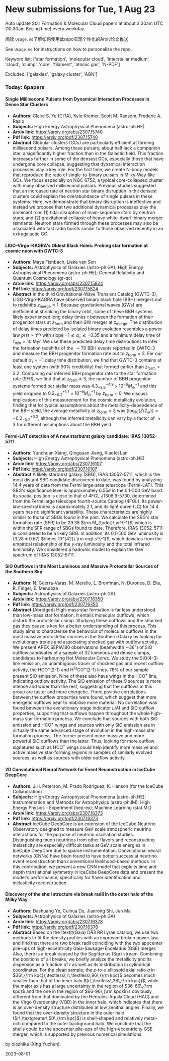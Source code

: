 # New submissions for Tue,  1 Aug 23
Auto update Star Formation & Molecular Cloud papers at about 2:30am UTC (10:30am Beijing time) every weekday.


阅读 `Usage.md`了解如何使用此repo实现个性化的Arxiv论文推送

See `Usage.md` for instructions on how to personalize the repo. 


Keyword list: ['star formation', 'molecular cloud', 'interstellar medium', 'cloud', 'clump', 'core', 'filament', 'atomic gas', 'N-PDF']


Excluded: ['galaxies', 'galaxy cluster', 'AGN']


### Today: 6papers 
#### Single Millisecond Pulsars from Dynamical Interaction Processes in Dense  Star Clusters
 - **Authors:** Claire S. Ye (CITA), Kyle Kremer, Scott M. Ransom, Frederic A. Rasio
 - **Subjects:** High Energy Astrophysical Phenomena (astro-ph.HE)
 - **Arxiv link:** https://arxiv.org/abs/2307.15740
 - **Pdf link:** https://arxiv.org/pdf/2307.15740
 - **Abstract**
 Globular clusters (GCs) are particularly efficient at forming millisecond pulsars. Among these pulsars, about half lack a companion star, a significantly higher fraction than in the Galactic field. This fraction increases further in some of the densest GCs, especially those that have undergone core collapse, suggesting that dynamical interaction processes play a key role. For the first time, we create N-body models that reproduce the ratio of single-to-binary pulsars in Milky-Way-like GCs. We focus especially on NGC 6752, a typical core-collapsed cluster with many observed millisecond pulsars. Previous studies suggested that an increased rate of neutron star binary disruption in the densest clusters could explain the overabundance of single pulsars in these systems. Here, we demonstrate that binary disruption is ineffective and instead we propose that two additional dynamical processes play the dominant role: (1) tidal disruption of main-sequence stars by neutron stars; and (2) gravitational collapse of heavy white-dwarf-binary merger remnants. Neutron stars formed through these processes may also be associated with fast radio bursts similar to those observed recently in an extragalactic GC.
#### LIGO-Virgo-KAGRA's Oldest Black Holes: Probing star formation at cosmic  noon with GWTC-3
 - **Authors:** Maya Fishbach, Lieke van Son
 - **Subjects:** Astrophysics of Galaxies (astro-ph.GA); High Energy Astrophysical Phenomena (astro-ph.HE); General Relativity and Quantum Cosmology (gr-qc)
 - **Arxiv link:** https://arxiv.org/abs/2307.15824
 - **Pdf link:** https://arxiv.org/pdf/2307.15824
 - **Abstract**
 In the third Gravitational-Wave Transient Catalog (GWTC-3), LIGO-Virgo-KAGRA have observed binary black hole (BBH) mergers out to redshifts $z_\mathrm{merge}\approx1$. Because gravitational waves (GWs) are inefficient at shrinking the binary orbit, some of these BBH systems likely experienced long delay times $\tau$ between the formation of their progenitor stars at $z_\mathrm{form}$ and their GW merger at $z_\mathrm{merge}$. The distribution of delay times predicted by isolated binary evolution resembles a power law $p(\tau)\propto\tau^{\alpha_\tau}$ with slope $-1\lesssim\alpha_\tau\lesssim-0.35$ and a minimum delay time of $\tau_\mathrm{min}=10$ Myr. We use these predicted delay time distributions to infer the formation redshifts of the $\sim70$ BBH events reported in GWTC-3 and measure the BBH progenitor formation rate out to $z_\mathrm{form}\approx3$. For our default $\alpha_\tau=-1$ delay time distribution, we find that GWTC-3 contains at least one system (with 90\% credibility) that formed earlier than $z_\mathrm{form}>3.2$. Comparing our inferred BBH progenitor rate to the star formation rate (SFR), we find that at $z_\mathrm{form}=3$, the number of BBH progenitor systems formed per stellar mass was $4.3^{+4.9}_{-3.6}\times10^{-6}M_\odot^{-1}$ and this yield dropped to $0.2^{+1.7}_{-0.2}\times10^{-6}M_\odot^{-1}$ by $z_\mathrm{form}=0$. We discuss implications of this measurement for the cosmic metallicity evolution, finding that for typical assumptions about the metallicity-dependence of the BBH yield, the average metallicity at $z_\mathrm{form}=3$ was $\langle\log_{10}(Z/Z_\odot)\rangle=-0.2^{+0.3}_{-0.2}$, although the inferred metallicity can vary by a factor of $\approx3$ for different assumptions about the BBH yield.
#### Fermi-LAT detection of A new starburst galaxy candidate: IRAS 13052-5711
 - **Authors:** Yunchuan Xiang, Qingquan Jiang, Xiaofei Lan
 - **Subjects:** High Energy Astrophysical Phenomena (astro-ph.HE)
 - **Arxiv link:** https://arxiv.org/abs/2307.16107
 - **Pdf link:** https://arxiv.org/pdf/2307.16107
 - **Abstract**
 A likely starburst galaxy (SBG), IRAS 13052-5711, which is the most distant SBG candidate discovered to date, was found by analyzing 14.4 years of data from the Fermi large-area telescope (Fermi-LAT). This SBG's significance level is approximately 6.55$\sigma$ in the 0.1-500 GeV band. Its spatial position is close to that of 4FGL J1308.9-5730, determined from the Fermi large telescope fourth-source Catalog (4FGL). Its power-law spectral index is approximately 2.1, and its light curve (LC) for 14.4 years has no significant variability. These characteristics are highly similar to those of SBGs found in the past. We calculate the SBG's star formation rate (SFR) to be 29.38 $\rm M_{\odot}\ yr^{-1}$, which is within the SFR range of SBGs found to date. Therefore, IRAS 13052-5711 is considered to be a likely SBG. In addition, its 0.1-500 GeV luminosity is (3.28 $\pm$ 0.67) $\times 10^{42}\ \rm erg\ s^{-1}$, which deviates from the empirical relationship of the $\gamma$-ray luminosity and the total infrared luminosity. We considered a hadronic model to explain the GeV spectrum of IRAS 13052-5711.
#### SiO Outflows in the Most Luminous and Massive Protostellar Sources of  the Southern Sky
 - **Authors:** N. Guerra-Varas, M. Merello, L. Bronfman, N. Duronea, D. Elia, R. Finger, E. Mendoza
 - **Subjects:** Astrophysics of Galaxies (astro-ph.GA)
 - **Arxiv link:** https://arxiv.org/abs/2307.16350
 - **Pdf link:** https://arxiv.org/pdf/2307.16350
 - **Abstract**
 (Abridged) High-mass star formation is far less understood than low-mass star formation. It entails molecular outflows, which disturb the protostellar clump. Studying these outflows and the shocked gas they cause is key for a better understanding of this process. This study aims to characterise the behaviour of molecular outflows in the most massive protostellar sources in the Southern Galaxy by looking for evolutionary trends and associating shocked gas with outflow activity. We present APEX SEPIA180 observations (beamwidth $\sim$36") of SiO outflow candidates of a sample of 32 luminous and dense clumps, candidates to harbouring Hot Molecular Cores. We study the SiO(4-3) line emission, an unambiguous tracer of shocked gas and recent outflow activity, the HCO$^+$(2-1) and H$^{13}$CO$^+$(2-1) lines. 78% of our sample present SiO emission. Nine of these also have wings in the HCO$^+$ line, indicating outflow activity. The SiO emission of these 9 sources is more intense and wider than the rest, suggesting that the outflows in this group are faster and more energetic. Three positive correlations between the outflow properties were found, which suggest that more energetic outflows bear to mobilise more material. No correlation was found between the evolutionary stage indicator $L/M$ and SiO outflow properties, supporting that outflows happen throughout the whole high-mass star formation process. We conclude that sources with both SiO emission and HCO$^+$ wings and sources with only SiO emission are in virtually the same advanced stage of evolution in the high-mass star formation process. The former present more massive and more powerful SiO outflows than the latter. Thus, looking for more outflow signatures such as HCO$^+$ wings could help identify more massive and active massive star-forming regions in samples of similarly evolved sources, as well as sources with older outflow activity.
#### 2D Convolutional Neural Network for Event Reconstruction in IceCube  DeepCore
 - **Authors:** J.H. Peterson, M. Prado Rodriguez, K. Hanson (for the IceCube Collaboration)
 - **Subjects:** High Energy Astrophysical Phenomena (astro-ph.HE); Instrumentation and Methods for Astrophysics (astro-ph.IM); High Energy Physics - Experiment (hep-ex); Machine Learning (stat.ML)
 - **Arxiv link:** https://arxiv.org/abs/2307.16373
 - **Pdf link:** https://arxiv.org/pdf/2307.16373
 - **Abstract**
 IceCube DeepCore is an extension of the IceCube Neutrino Observatory designed to measure GeV scale atmospheric neutrino interactions for the purpose of neutrino oscillation studies. Distinguishing muon neutrinos from other flavors and reconstructing inelasticity are especially difficult tasks at GeV scale energies in IceCube DeepCore due to sparse instrumentation. Convolutional neural networks (CNNs) have been found to have better success at neutrino event reconstruction than conventional likelihood-based methods. In this contribution, we present a new CNN model that exploits time and depth translational symmetry in IceCube DeepCore data and present the model's performance, specifically for flavor identification and inelasticity reconstruction.
#### Discovery of the shell structure via break radii in the outer halo of  the Milky Way
 - **Authors:** Dashuang Ye, Cuihua Du, Jianrong Shi, Jun Ma
 - **Subjects:** Astrophysics of Galaxies (astro-ph.GA)
 - **Arxiv link:** https://arxiv.org/abs/2307.16378
 - **Pdf link:** https://arxiv.org/pdf/2307.16378
 - **Abstract**
 Based on the \textit{Gaia} DR3 RR Lyrae catalog, we use two methods to fit the density profiles with an improved broken power law, and find that there are two break radii coinciding with the two apocenter pile-ups of high-eccentricity Gaia-Sausage-Enceladus (GSE) merger. Also, there is a break caused by the Sagittarius (Sgr) stream. Combining the positions of all breaks, we briefly analyze the metallicity and its dispersion as a function of $r$ as well as its distribution in cylindrical coordinates. For the clean sample, the $z\text{-to-}x$ ellipsoid axial ratio $q$ in $36\,{\rm kpc}\,\textless\,r\,\textless\,96\,{\rm kpc}$ becomes much smaller than that of the inner halo $(r\,\textless\,36\,{\rm kpc})$, while the major axis has a large uncertainty in the region of $36-66\,{\rm kpc}$ and the one in the region of $66-96\,{\rm kpc}$ is obviously different from that dominated by the Hercules-Aquila Cloud (HAC) and the Virgo Overdensity (VOD) in the inner halo, which indicates that there is an over-density structure distributed at low zenithal angles. Finally, we found that the over-density structure in the outer halo ($r\,\textgreater\,50\,{\rm kpc}$) is shell-shaped and relatively metal-rich compared to the outer background halo. We conclude that the shells could be the apocenter pile-ups of the high-eccentricity GSE merger, which is supported by previous numerical simulations.


by olozhika (Xing Yuchen). 


2023-08-01
